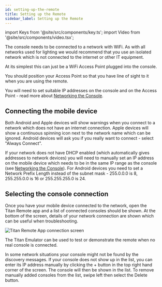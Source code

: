 ```yaml
---
id: setting-up-the-remote
title: Setting up the Remote
sidebar_label: Setting up the Remote
---
```


import Keys from '@site/src/components/key.ts';
import Video from '@site/src/components/video.tsx';

The console needs to be connected to a network with WiFi. As with all
networks used for lighting we would recommend that you use an isolated
network which is not connected to the internet or other IT equipment.

At its simplest this can just be a WiFi Access Point plugged into the console.

You should position your Access Point so that you have line of sight to it
when you are using the remote.

You will need to set suitable IP addresses on the console and on the Access Point -
read more about [Networking the Console](../networking.md).

## Connecting the mobile device

Both Android and Apple devices will show warnings when you connect to 
a network which does not have an internet connection. Apple devices will show a 
continuous spinning icon next to the network name which can be ignored. Android devices 
will ask you if you really want to connect - select "Always Connect".

If your network does not have DHCP enabled (which automatically gives addresses to
network devices) you will need to manually set an IP address on the mobile 
device which needs to be in the same IP range as the console (see [Networking the Console](../networking.md)).
For Android devices you need to set a Network Prefix Length instead of the subnet mask -
255.0.0.0 is 8, 255.255.0.0 is 16 or 255.255.255.0 is 24.

## Selecting the console connection

Once you have your mobile device connected to the network, open the Titan Remote app and a list of
connected consoles should be shown. At the bottom of the screen, details
of your network connection are shown which can be useful when troubleshooting.

![Titan Remote App connection screen](/docs/images/Remote-Connection-Screen.png)

The Titan Emulator can be used to test or demonstrate
the remote when no real console is connected. 

In some network situations your console might not be found by the discovery messages. 
If your console does not show
up in the list, you can enter its IP address manually by clicking the + button 
in the top right hand corner of the screen. The console will then be shown in the list.
To remove manually added consoles from the list, swipe left then select the Delete button.